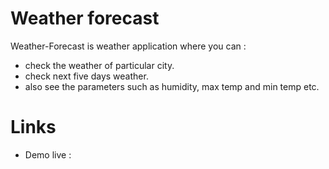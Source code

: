 # Weather forecast

Weather-Forecast is weather application where you can :

- check the weather of particular city.
- check next five days weather.
- also see the parameters such as humidity, max temp and min temp etc.

# Links

- Demo live : []()
